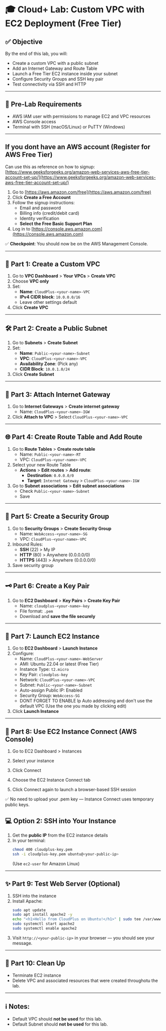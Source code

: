 
# 🎓 Cloud+ Lab: Custom VPC with EC2 Deployment (Free Tier)

## ✅ **Objective**
By the end of this lab, you will:
- Create a custom VPC with a public subnet
- Add an Internet Gateway and Route Table
- Launch a Free Tier EC2 instance inside your subnet
- Configure Security Groups and SSH key pair
- Test connectivity via SSH and HTTP

---

## 📝 **Pre-Lab Requirements**
- AWS IAM user with permissions to manage EC2 and VPC resources
- AWS Console access
- Terminal with SSH (macOS/Linux) or PuTTY (Windows)

---

## If you dont have an AWS account (Register for AWS Free Tier)

Can use this as reference on how to signup: [https://www.geeksforgeeks.org/amazon-web-services-aws-free-tier-account-set-up/](https://www.geeksforgeeks.org/amazon-web-services-aws-free-tier-account-set-up/)

1. Go to [https://aws.amazon.com/free](https://aws.amazon.com/free)
2. Click **Create a Free Account**
3. Follow the signup instructions:
   - Email and password
   - Billing info (credit/debit card)
   - Identity verification
   - **Select the Free Basic Support Plan**
4. Log in to [https://console.aws.amazon.com](https://console.aws.amazon.com)

✅ **Checkpoint**: You should now be on the AWS Management Console.

---

## 📘 Part 1: Create a Custom VPC

1. Go to **VPC Dashboard** > **Your VPCs** > **Create VPC**
2. Choose **VPC only**
3. Set:
   - **Name**: `CloudPlus-<your-name>-VPC`
   - **IPv4 CIDR block**: `10.0.0.0/16`
   - Leave other settings default
4. Click **Create VPC**

---

## 🛠️ Part 2: Create a Public Subnet

1. Go to **Subnets** > **Create Subnet**
2. Set:
   - **Name**: `Public-<your-name>-Subnet`
   - **VPC**: `CloudPlus-<your-name>-VPC`
   - **Availability Zone**: (Pick any)
   - **CIDR Block**: `10.0.1.0/24`
3. Click **Create Subnet**

---

## 🔌 Part 3: Attach Internet Gateway

1. Go to **Internet Gateways** > **Create internet gateway**
   - Name: `CloudPlus-<your-name>-IGW`
2. Click **Attach to VPC** > Select `CloudPlus-<your-name>-VPC`

---

## 🌐 Part 4: Create Route Table and Add Route

1. Go to **Route Tables** > **Create route table**
   - Name: `Public-<your-name>-RT`
   - VPC: `CloudPlus-<your-name>-VPC`
2. Select your new Route Table
   - **Actions** > **Edit routes** > **Add route**:
     - **Destination**: `0.0.0.0/0`
     - **Target**: `Internet Gateway` > `CloudPlus-<your-name>-IGW`
3. Go to **Subnet associations** > **Edit subnet associations**
   - Check `Public-<your-name>-Subnet`
   - Save

---

## 🔐 Part 5: Create a Security Group

1. Go to **Security Groups** > **Create Security Group**
   - Name: `WebAccess-<your-name>-SG`
   - VPC: `CloudPlus-<your-name>-VPC`
2. Inbound Rules:
   - **SSH** (22) > My IP
   - **HTTP** (80) > Anywhere (0.0.0.0/0)
   - **HTTPS** (443) > Anywhere (0.0.0.0/0)
3. Save security group

---

## 🗝️ Part 6: Create a Key Pair

1. Go to **EC2 Dashboard** > **Key Pairs** > **Create Key Pair**
   - Name: `cloudplus-<your-name>-key`
   - File format: `.pem`
   - Download and **save the file securely**

---

## 🚀 Part 7: Launch EC2 Instance

1. Go to **EC2 Dashboard** > **Launch Instance**
2. Configure:
   - Name: `CloudPlus-<your-name>-WebServer`
   - AMI: Ubuntu 22.04 or latest (Free Tier)
   - Instance Type: `t2.micro`
   - Key Pair: `cloudplus-key`
   - Network: `CloudPlus-<your-name>-VPC`
   - Subnet: `Public-<your-name>-Subnet`
   - Auto-assign Public IP: Enabled
   - Security Group: `WebAccess-SG`
   - DONT FORGET TO ENABLE Ip Auto addressing and don't use the default VPC (Use the one you made by clicking edit)
3. Click **Launch Instance**

---
## 🧩 Part 8: Use EC2 Instance Connect (AWS Console)

1. Go to EC2 Dashboard > Instances

2. Select your instance

3. Click Connect

4. Choose the EC2 Instance Connect tab

5. Click Connect again to launch a browser-based SSH session

✅ No need to upload your .pem key — Instance Connect uses temporary public keys.

## 💻 Option 2: SSH into Your Instance

1. Get the **public IP** from the EC2 instance details
2. In your terminal:
   ```bash
   chmod 400 cloudplus-key.pem
   ssh -i cloudplus-key.pem ubuntu@<your-public-ip>
   ```
   (Use `ec2-user` for Amazon Linux)

---

## ✨ Part 9: Test Web Server (Optional)

1. SSH into the instance
2. Install Apache:
   ```bash
   sudo apt update
   sudo apt install apache2 -y
   echo "<h1>Hello from CloudPlus on Ubuntu!</h1>" | sudo tee /var/www/html/index.html
   sudo systemctl start apache2
   sudo systemctl enable apache2
   ```
3. Visit `http://<your-public-ip>` in your browser — you should see your message.

---

## 🧹 Part 10: Clean Up 
- Terminate EC2 instance
- Delete VPC and associated resources that were created throughotu the lab.

---

## ℹ️ Notes:
- Default VPC should **not be used** for this lab.
- Default Subnet should **not be used** for this lab.
